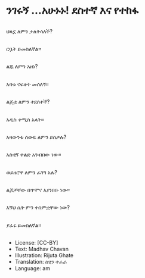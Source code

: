 # ንገሩኝ ...አሁኑኑ! ደስተኛ እና የተከፋ

##
ህጳኗ ለምን ታለቅሳለች?

##
ርቧት ይመስለኛል፡፡

##
ልጁ ለምን አዘነ?

##
አባቱ ናፍቆት መሰለኝ፡፡

##
ልጅቷ ለምን ተደሰተች?

##
አዲስ ቀሚስ አላት፡፡

##
አዛውንቱ ሰውዬ ለምን
ይስቃሉ?

##
አስቂኝ ቀልድ አንብበው ነው፡፡

##
ወይዘሮዋ ለምን ፈገግ አሉ?

##
ልጆቻቸው በጥሞና እያነበቡ
ነው፡፡

##
እኝህ ሴት ምን ተሰምቷቸው
ነው?

##
ያፈሩ ይመስለኛል፡፡

##
* License: [CC-BY]
* Text: Madhav Chavan
* Illustration: Rijuta Ghate
* Translation: ስሂን ተፈራ
* Language: am
